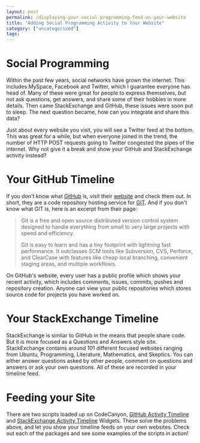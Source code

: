 ```yaml
---
layout: post
permalink: /displaying-your-social-programming-feed-on-your-website
title: "Adding Social Programming Activity to Your Website"
category: ["uncategorized"]
tags: 
---
```

# Social Programming

Within the past few years, social networks have grown the internet. This includes MySpace, Facebook and Twitter, which I guarantee everyone has head of. Many of these were great for people to express themselves, but not ask questions, get answers, and share some of their hobbies in more details. Then came StackExchange and GitHub, these issues were soon put to sleep. The next question became, how can you integrate and share this data?

Just about every website you visit, you will see a Twitter feed at the bottom. This was great for a while, but when everyone joined in the trend, the number of HTTP POST requests going to Twitter congested the pipes of the internet. Why not give it a break and show your GitHub and StackExchange activity instead?

# Your GitHub Timeline

If you don't know what [GitHub](http://www.github.com) is, visit their [website](http://www.github.com) and check them out. In short, they are a code repository hosting service for [GIT](http://git-scm.com/). And if you don't know what GIT is, here is an excerpt from their page:

> Git is a free and open source distributed version control system designed to handle everything from small to very large projects with speed and efficiency.
> 
> Git is easy to learn and has a tiny footprint with lightning fast performance. It outclasses SCM tools like Subversion, CVS, Perforce, and ClearCase with features like cheap local branching, convenient staging areas, and multiple workflows.

On GitHub's website, every user has a public profile which shows your recent activity, which includes comments, issues, commits, pushes and repository creation. Anyone can view your public repositories which stores source code for projects you have worked on.

# Your StackExchange Timeline

StackExchange is simliar to GitHub in the means that people share code. But it is more focused as a Questions and Answers style site. StackExchange contains around 101 different focused websites ranging from Ubuntu, Programming, Literature, Mathematics, and Skeptics. You can either answer questions asked by other people, comment on questions and answers or ask your own questions. All of these are recorded in your timeline feed.

# Feeding your Site

There are two scripts loaded up on CodeCanyon, [GitHub Activity Timeline](http://codecanyon.net/item/github-activity-timeline-widget/4699055&ref=sixeightzero) and [StackExchange Activity Timeline](http://codecanyon.net/item/stackexchange-activity-timeline-widget/4701094?ref=sixeigthzero) Widgets. These solve the problems above, and let you show your timeline feeds on your own websites. Check out each of the packages and see some examples of the scripts in action!

